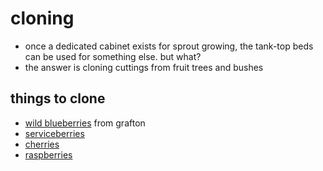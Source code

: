 # cloning

* once a dedicated cabinet exists for sprout growing, the tank-top beds can be used for something else.  but what?
* the answer is cloning cuttings from fruit trees and bushes

## things to clone

* [wild blueberries](http://homeguides.sfgate.com/graft-clone-blueberries-73089.html) from grafton
* [serviceberries](https://rslandscapedesign.blogspot.com/2010/04/amelanchier-serviceberry.html)
* [cherries](https://www.hunker.com/12002253/how-to-clone-cherry-trees)
* [raspberries](http://homeguides.sfgate.com/clone-raspberries-72811.html)
